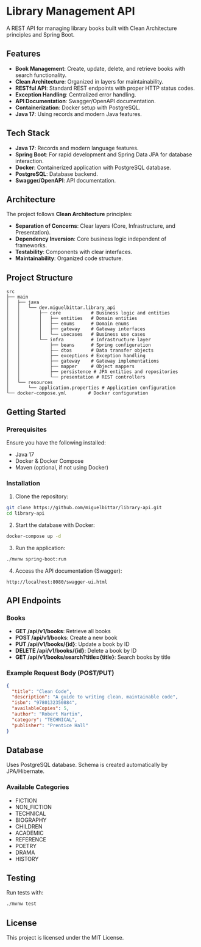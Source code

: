 # Library Management API

A REST API for managing library books built with Clean Architecture principles and Spring Boot.

## Features

* **Book Management**: Create, update, delete, and retrieve books with search functionality.
* **Clean Architecture**: Organized in layers for maintainability.
* **RESTful API**: Standard REST endpoints with proper HTTP status codes.
* **Exception Handling**: Centralized error handling.
* **API Documentation**: Swagger/OpenAPI documentation.
* **Containerization**: Docker setup with PostgreSQL.
* **Java 17**: Using records and modern Java features.

## Tech Stack

* **Java 17**: Records and modern language features.
* **Spring Boot**: For rapid development and Spring Data JPA for database interaction.
* **Docker**: Containerized application with PostgreSQL database.
* **PostgreSQL**: Database backend.
* **Swagger/OpenAPI**: API documentation.

## Architecture

The project follows **Clean Architecture** principles:

* **Separation of Concerns**: Clear layers (Core, Infrastructure, and Presentation).
* **Dependency Inversion**: Core business logic independent of frameworks.
* **Testability**: Components with clear interfaces.
* **Maintainability**: Organized code structure.

## Project Structure

```
src
├── main
│   ├── java
│   │   └── dev.miguelbittar.library_api
│   │       ├── core           # Business logic and entities
│   │       │   ├── entities   # Domain entities
│   │       │   ├── enums      # Domain enums
│   │       │   ├── gateway    # Gateway interfaces
│   │       │   └── usecases   # Business use cases
│   │       └── infra          # Infrastructure layer
│   │           ├── beans      # Spring configuration
│   │           ├── dtos       # Data transfer objects
│   │           ├── exceptions # Exception handling
│   │           ├── gateway    # Gateway implementations
│   │           ├── mapper     # Object mappers
│   │           ├── persistence # JPA entities and repositories
│   │           └── presentation # REST controllers
│   └── resources
│       └── application.properties # Application configuration
└── docker-compose.yml        # Docker configuration
```

## Getting Started

### Prerequisites

Ensure you have the following installed:
* Java 17
* Docker & Docker Compose
* Maven (optional, if not using Docker)

### Installation

1. Clone the repository:
```bash
git clone https://github.com/miguelbittar/library-api.git
cd library-api
```

2. Start the database with Docker:
```bash
docker-compose up -d
```

3. Run the application:
```bash
./mvnw spring-boot:run
```

4. Access the API documentation (Swagger):
```
http://localhost:8080/swagger-ui.html
```

## API Endpoints

### Books
* **GET /api/v1/books**: Retrieve all books
* **POST /api/v1/books**: Create a new book
* **PUT /api/v1/books/{id}**: Update a book by ID
* **DELETE /api/v1/books/{id}**: Delete a book by ID
* **GET /api/v1/books/search?title={title}**: Search books by title

### Example Request Body (POST/PUT)
```json
{
  "title": "Clean Code",
  "description": "A guide to writing clean, maintainable code",
  "isbn": "9780132350884",
  "availableCopies": 5,
  "author": "Robert Martin",
  "category": "TECHNICAL",
  "publisher": "Prentice Hall"
}
```

## Database

Uses PostgreSQL database. Schema is created automatically by JPA/Hibernate.

### Available Categories
- FICTION
- NON_FICTION  
- TECHNICAL
- BIOGRAPHY
- CHILDREN
- ACADEMIC
- REFERENCE
- POETRY
- DRAMA
- HISTORY

## Testing

Run tests with:
```bash
./mvnw test
```

## License

This project is licensed under the MIT License.